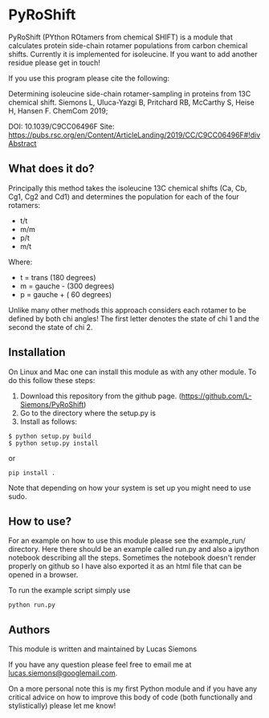 
PyRoShift
=========

PyRoShift (PYthon ROtamers from chemical SHIFT) is a module that
calculates protein side-chain rotamer populations from carbon
chemical shifts. Currently it is implemented for isoleucine.
If you want to add another residue please get in touch!

If you use this program please cite the following:

Determining isoleucine side-chain rotamer-sampling in proteins from 13C chemical shift.
Siemons L, Uluca-Yazgi B, Pritchard RB, McCarthy S, Heise H, Hansen F.
ChemCom 2019;

DOI:  10.1039/C9CC06496F
Site: https://pubs.rsc.org/en/Content/ArticleLanding/2019/CC/C9CC06496F#!divAbstract

What does it do?
----------------


Principally this method takes the isoleucine 13C chemical shifts
(Ca, Cb, Cg1, Cg2 and Cd1) and determines the population
for each of the four rotamers:

- t/t
- m/m
- p/t
- m/t

Where:
- t = trans     (180 degrees)
- m = gauche -  (300 degrees)
- p = gauche +  ( 60 degrees)

Unlike many other methods this approach considers each rotamer to
be defined by both chi angles! The first letter denotes the state of chi 1 and the
second the state of chi 2.


Installation
------------


On Linux and Mac one can install this module as with any other module. To do this follow these steps:

1. Download this repository from the github page. (https://github.com/L-Siemons/PyRoShift)
2. Go to the directory where the setup.py is
3. Install as follows:
```
$ python setup.py build
$ python setup.py install
```
or
```
pip install .
```
Note that depending on how your system is set up
you might need to use sudo.


How to use?
-----------

For an example on how to use this module please see the example_run/ directory.
Here there should be an example called run.py and also a ipython notebook describing all the
steps. Sometimes the notebook doesn't render properly on github so I have also exported it as
an html file that can be opened in a browser.

To run the example script simply use
```
python run.py
```


Authors
-------

This module is written and maintained by
Lucas Siemons

If you have any question please feel free to
email me at lucas.siemons@googlemail.com.

On a more personal note this is my first Python
module and if you have any critical advice on how to
improve this body of code (both functionally and stylistically)
please let me know!
